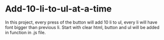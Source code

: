 # Add-10-li-to-ul-at-a-time

In this project, every press of the button will add 10 li to ul, every li will have font bigger than previous li. Start with clear html, button and ul will be added in function in .js file.